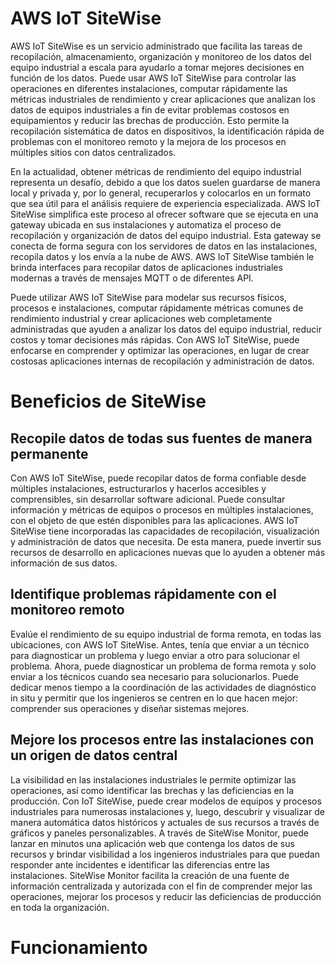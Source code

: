 # AWS IoT SiteWise

AWS IoT SiteWise es un servicio administrado que facilita las tareas de recopilación, almacenamiento, organización y monitoreo de los datos del equipo industrial a escala para ayudarlo a tomar mejores decisiones en función de los datos. Puede usar AWS IoT SiteWise para controlar las operaciones en diferentes instalaciones, computar rápidamente las métricas industriales de rendimiento y crear aplicaciones que analizan los datos de equipos industriales a fin de evitar problemas costosos en equipamientos y reducir las brechas de producción. Esto permite la recopilación sistemática de datos en dispositivos, la identificación rápida de problemas con el monitoreo remoto y la mejora de los procesos en múltiples sitios con datos centralizados.

En la actualidad, obtener métricas de rendimiento del equipo industrial representa un desafío, debido a que los datos suelen guardarse de manera local y privada y, por lo general, recuperarlos y colocarlos en un formato que sea útil para el análisis requiere de experiencia especializada. AWS IoT SiteWise simplifica este proceso al ofrecer software que se ejecuta en una gateway ubicada en sus instalaciones y automatiza el proceso de recopilación y organización de datos del equipo industrial. Esta gateway se conecta de forma segura con los servidores de datos en las instalaciones, recopila datos y los envía a la nube de AWS. AWS IoT SiteWise también le brinda interfaces para recopilar datos de aplicaciones industriales modernas a través de mensajes MQTT o de diferentes API.

Puede utilizar AWS IoT SiteWise para modelar sus recursos físicos, procesos e instalaciones, computar rápidamente métricas comunes de rendimiento industrial y crear aplicaciones web completamente administradas que ayuden a analizar los datos del equipo industrial, reducir costos y tomar decisiones más rápidas. Con AWS IoT SiteWise, puede enfocarse en comprender y optimizar las operaciones, en lugar de crear costosas aplicaciones internas de recopilación y administración de datos.

# Beneficios de SiteWise

## Recopile datos de todas sus fuentes de manera permanente
Con AWS IoT SiteWise, puede recopilar datos de forma confiable desde múltiples instalaciones, estructurarlos y hacerlos accesibles y comprensibles, sin desarrollar software adicional. Puede consultar información y métricas de equipos o procesos en múltiples instalaciones, con el objeto de que estén disponibles para las aplicaciones. AWS IoT SiteWise tiene incorporadas las capacidades de recopilación, visualización y administración de datos que necesita. De esta manera, puede invertir sus recursos de desarrollo en aplicaciones nuevas que lo ayuden a obtener más información de sus datos.

## Identifique problemas rápidamente con el monitoreo remoto
Evalúe el rendimiento de su equipo industrial de forma remota, en todas las ubicaciones, con AWS IoT SiteWise. Antes, tenía que enviar a un técnico para diagnosticar un problema y luego enviar a otro para solucionar el problema. Ahora, puede diagnosticar un problema de forma remota y solo enviar a los técnicos cuando sea necesario para solucionarlos. Puede dedicar menos tiempo a la coordinación de las actividades de diagnóstico in situ y permitir que los ingenieros se centren en lo que hacen mejor: comprender sus operaciones y diseñar sistemas mejores.

## Mejore los procesos entre las instalaciones con un origen de datos central
La visibilidad en las instalaciones industriales le permite optimizar las operaciones, así como identificar las brechas y las deficiencias en la producción. Con IoT SiteWise, puede crear modelos de equipos y procesos industriales para numerosas instalaciones y, luego, descubrir y visualizar de manera automática datos históricos y actuales de sus recursos a través de gráficos y paneles personalizables. A través de SiteWise Monitor, puede lanzar en minutos una aplicación web que contenga los datos de sus recursos y brindar visibilidad a los ingenieros industriales para que puedan responder ante incidentes e identificar las diferencias entre las instalaciones. SiteWise Monitor facilita la creación de una fuente de información centralizada y autorizada con el fin de comprender mejor las operaciones, mejorar los procesos y reducir las deficiencias de producción en toda la organización.

# Funcionamiento

